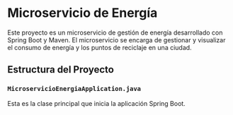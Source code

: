 # Microservicio de Energía

Este proyecto es un microservicio de gestión de energía desarrollado con Spring Boot y Maven. El microservicio se encarga de gestionar y visualizar el consumo de energía y los puntos de reciclaje en una ciudad.

## Estructura del Proyecto

### `MicroservicioEnergiaApplication.java`

Esta es la clase principal que inicia la aplicación Spring Boot.
###
